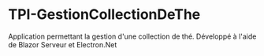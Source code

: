 # TPI-GestionCollectionDeThe
Application permettant la gestion d'une collection de thé. Développé à l'aide de Blazor Serveur et Electron.Net
